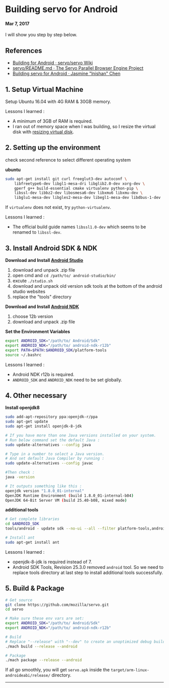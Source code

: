Building servo for Android
==
#### Mar 7, 2017 

I will show you step by step below.


## References

- [Building for Android · servo/servo Wiki](https://github.com/servo/servo/wiki/Building-for-Android)
- [servo/README.md · The Servo Parallel Browser Engine Project](https://github.com/servo/servo/blob/master/README.md)
- [Building servo for Android · Jasmine "lnishan" Chen](https://lnishan.github.io/2017/03/07/building-servo-for-android/)

## 1. Setup Virtual Machine

Setup Ubuntu 16.04 with 4G RAM & 30GB memory.

Lessons I learned :

- A minimum of 3GB of RAM is required.
- I ran out of memory space when I was building, so I resize the virtual disk with [resizing virtual disk](http://askubuntu.com/questions/101715/resizing-virtual-drive).

## 2. Setting up the environment 

check second reference to select different operating system

**ubuntu**

```bash
sudo apt-get install git curl freeglut3-dev autoconf \
    libfreetype6-dev libgl1-mesa-dri libglib2.0-dev xorg-dev \
    gperf g++ build-essential cmake virtualenv python-pip \
    libssl-dev libbz2-dev libosmesa6-dev libxmu6 libxmu-dev \
    libglu1-mesa-dev libgles2-mesa-dev libegl1-mesa-dev libdbus-1-dev
```
If `virtualenv` does not exist, try `python-virtualenv`.

Lessons I learned :
 - The official build guide names `libssl1.0-dev` which seems to be renamed to `libssl-dev`.
 
## 3. Install Android SDK & NDK

**Download and Install [Android Studio](https://developer.android.com/studio/index.html)**

1. download and unpack .zip file
2. open cmd and `cd /path/to/ android-studio/bin/` 
3. excute `./studio.sh`
4. download and unpack old version sdk tools at the bottom of the android studio websites
5. replace the "tools" directory 

**Download and Install [Android NDK](https://developer.android.com/ndk/downloads/older_releases.html)**

1. choose 12b version
2. download and unpack .zip file

**Set the Environment Variables**

```bash
export ANDROID_SDK="/path/to/ Android/Sdk"
export ANDROID_NDK="/path/to/ android-ndk-r12b"
export PATH=$PATH:$ANDROID_SDK/platform-tools
source ~/.bashrc
```
Lessons I learned :


- Android NDK r12b is required. 
- `ANDROID_SDK` and `ANDROID_NDK` need to be set globally.

## 4. Other necessary 

**Install openjdk8**

```bash
sudo add-apt-repository ppa:openjdk-r/ppa
sudo apt-get update 
sudo apt-get install openjdk-8-jdk

# If you have more than one Java versions installed on your system.
# Run below command set the default Java :
sudo update-alternatives --config java

# Type in a number to select a Java version.
# And set default Java Compiler by running :
sudo update-alternatives --config javac

#Then check :
java -version

# It outputs something like this :
openjdk version "1.8.0_01-internal"
OpenJDK Runtime Environment (build 1.8.0_01-internal-b04)
OpenJDK 64-Bit Server VM (build 25.40-b08, mixed mode) 
```

**additional tools**
```bash
# Get complete libraries
cd $ANDROID_SDK
tools/android - update sdk --no-ui --all --filter platform-tools,android-18,build-tools-23.0.3

# Install ant
sudo apt-get install ant
```
Lessons I learned :

- openjdk-8-jdk is required instead of 7.
- Android SDK Tools, Revision 25.3.0 removed `android` tool. So we need to replace tools directory at last step to install additional tools successfully.

## 5. Build & Package
```bash
# Get source
git clone https://github.com/mozilla/servo.git
cd servo

# Make sure these env vars are set:
export ANDROID_SDK="/path/to/ Android/Sdk"
export ANDROID_NDK="/path/to/ android-ndk-r12b"

# Build
# Replace "--release" with "--dev" to create an unoptimized debug build.
./mach build --release --android

# Package
./mach package --release --android
```
If all go smoothly, you will get `servo.apk` inside the `target/arm-linux-androideabi/release/` directory.

---
